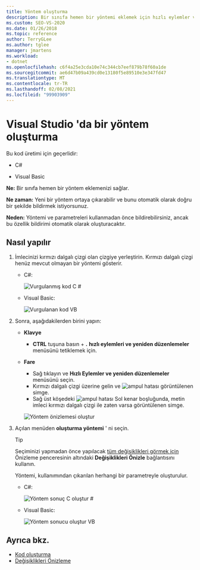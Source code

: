 ```yaml
---
title: Yöntem oluşturma
description: Bir sınıfa hemen bir yöntemi eklemek için hızlı eylemler ve yeniden düzenlemeler menüsünü nasıl kullanacağınızı öğrenin.
ms.custom: SEO-VS-2020
ms.date: 01/26/2018
ms.topic: reference
author: TerryGLee
ms.author: tglee
manager: jmartens
ms.workload:
- dotnet
ms.openlocfilehash: c6f4a25e3cda10e74c344cb7eef879b78f60a1de
ms.sourcegitcommit: ae6d47b09a439cd0e13180f5e89510e3e347fd47
ms.translationtype: MT
ms.contentlocale: tr-TR
ms.lasthandoff: 02/08/2021
ms.locfileid: "99903909"
---
```

# <a name="generate-a-method-in-visual-studio"></a>Visual Studio 'da bir yöntem oluşturma

Bu kod üretimi için geçerlidir:

- C#

- Visual Basic

**Ne:** Bir sınıfa hemen bir yöntem eklemenizi sağlar.

**Ne zaman:** Yeni bir yöntem ortaya çıkarabilir ve bunu otomatik olarak doğru bir şekilde bildirmek istiyorsunuz.

**Neden:** Yöntemi ve parametreleri kullanmadan önce bildirebilirsiniz, ancak bu özellik bildirimi otomatik olarak oluşturacaktır.

## <a name="how-to"></a>Nasıl yapılır

1. İmlecinizi kırmızı dalgalı çizgi olan çizgiye yerleştirin. Kırmızı dalgalı çizgi henüz mevcut olmayan bir yöntemi gösterir.

   - C#:

       ![Vurgulanmış kod C #](media/method-highlight-cs.png)

   - Visual Basic:

       ![Vurgulanan kod VB](media/method-highlight-vb.png)

2. Sonra, aşağıdakilerden birini yapın:

   - **Klavye**
      - **CTRL** tuşuna basın + **.** **hızlı eylemleri ve yeniden düzenlemeler** menüsünü tetiklemek için.
   - **Fare**
      - Sağ tıklayın ve **Hızlı Eylemler ve yeniden düzenlemeler** menüsünü seçin.
      - Kırmızı dalgalı çizgi üzerine gelin ve ![ampul hatası](media/error-bulb.png) görüntülenen simge.
      - Sağ üst köşedeki ![ampul hatası](media/error-bulb.png) Sol kenar boşluğunda, metin imleci kırmızı dalgalı çizgi ile zaten varsa görüntülenen simge.

      ![Yöntem önizlemesi oluştur](media/method-preview-cs.png)

3. Açılan menüden **oluşturma yöntemi** ' ni seçin.

   > [!TIP]
   > Seçiminizi yapmadan önce yapılacak [tüm değişiklikleri görmek için](../../ide/preview-changes.md) Önizleme penceresinin altındaki **Değişiklikleri Önizle** bağlantısını kullanın.

   Yöntemi, kullanımından çıkarılan herhangi bir parametreyle oluşturulur.

   - C#:

       ![Yöntem sonuç C oluştur #](media/method-result-cs.png)

   - Visual Basic:

       ![Yöntem sonucu oluştur VB](media/method-result-vb.png)

## <a name="see-also"></a>Ayrıca bkz.

- [Kod oluşturma](../code-generation-in-visual-studio.md)
- [Değişiklikleri Önizleme](../../ide/preview-changes.md)
